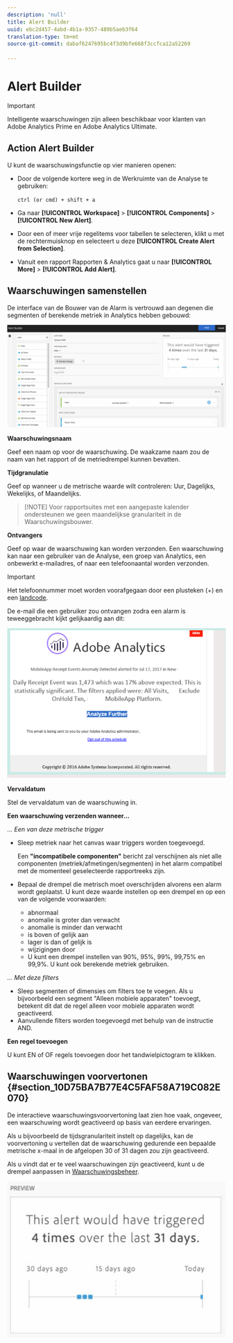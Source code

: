 ```yaml
---
description: 'null'
title: Alert Builder
uuid: ebc2d457-4abd-4b1a-9357-489b5aeb3f64
translation-type: tm+mt
source-git-commit: dabaf6247695bc4f3d9bfe668f3ccfca12a52269

---
```



# Alert Builder

>[!IMPORTANT]
>
>Intelligente waarschuwingen zijn alleen beschikbaar voor klanten van Adobe Analytics Prime en Adobe Analytics Ultimate.

## Action Alert Builder

U kunt de waarschuwingsfunctie op vier manieren openen:

* Door de volgende kortere weg in de Werkruimte van de Analyse te gebruiken:

   `ctrl (or cmd) + shift + a`
* Ga naar **[!UICONTROL Workspace]** > **[!UICONTROL Components]** > **[!UICONTROL New Alert]**.
* Door een of meer vrije regelitems voor tabellen te selecteren, klikt u met de rechtermuisknop en selecteert u deze **[!UICONTROL Create Alert from Selection]**.
* Vanuit een rapport Rapporten &amp; Analytics gaat u naar **[!UICONTROL More]** > **[!UICONTROL Add Alert]**.

## Waarschuwingen samenstellen

De interface van de Bouwer van de Alarm is vertrouwd aan degenen die segmenten of berekende metriek in Analytics hebben gebouwd:

![](assets/alert_builder.png)

<!--Meike, I edited this table for validation -->

**Waarschuwingsnaam**

Geef een naam op voor de waarschuwing. De waakzame naam zou de naam van het rapport of de metriedrempel kunnen bevatten.

**Tijdgranulatie**

Geef op wanneer u de metrische waarde wilt controleren: Uur, Dagelijks, Wekelijks, of Maandelijks.

>[!NOTE] Voor rapportsuites met een aangepaste kalender ondersteunen we geen maandelijkse granulariteit in de Waarschuwingsbouwer.

**Ontvangers**

Geef op waar de waarschuwing kan worden verzonden. Een waarschuwing kan naar een gebruiker van de Analyse, een groep van Analytics, een onbewerkt e-mailadres, of naar een telefoonaantal worden verzonden.

>[!IMPORTANT]
>
>Het telefoonnummer moet worden voorafgegaan door een plusteken (+) en een [landcode](https://countrycode.org/).

De e-mail die een gebruiker zou ontvangen zodra een alarm is teweeggebracht kijkt gelijkaardig aan dit:

![](assets/alerts-email.PNG)

**Vervaldatum**

Stel de vervaldatum van de waarschuwing in.

**Een waarschuwing verzenden wanneer...**

*... Een van deze metrische trigger*

* Sleep metriek naar het canvas waar triggers worden toegevoegd.

   Een **&quot;incompatibele componenten&quot;** bericht zal verschijnen als niet alle componenten (metriek/afmetingen/segmenten) in het alarm compatibel met de momenteel geselecteerde rapportreeks zijn.
* Bepaal de drempel die metrisch moet overschrijden alvorens een alarm wordt geplaatst. U kunt deze waarde instellen op een drempel en op een van de volgende voorwaarden:

   * abnormaal
   * anomalie is groter dan verwacht
   * anomalie is minder dan verwacht
   * is boven of gelijk aan
   * lager is dan of gelijk is
   * wijzigingen door
   * U kunt een drempel instellen van 90%, 95%, 99%, 99,75% en 99,9%.
   U kunt ook berekende metriek gebruiken.

*... Met deze filters*

* Sleep segmenten of dimensies om filters toe te voegen. Als u bijvoorbeeld een segment &quot;Alleen mobiele apparaten&quot; toevoegt, betekent dit dat de regel alleen voor mobiele apparaten wordt geactiveerd.
* Aanvullende filters worden toegevoegd met behulp van de instructie AND.

**Een regel toevoegen**

U kunt EN of OF regels toevoegen door het tandwielpictogram te klikken.

## Waarschuwingen voorvertonen {#section_10D75BA7B77E4C5FAF58A719C082E070}

De interactieve waarschuwingsvoorvertoning laat zien hoe vaak, ongeveer, een waarschuwing wordt geactiveerd op basis van eerdere ervaringen.

Als u bijvoorbeeld de tijdsgranulariteit instelt op dagelijks, kan de voorvertoning u vertellen dat de waarschuwing gedurende een bepaalde metrische x-maal in de afgelopen 30 of 31 dagen zou zijn geactiveerd.

Als u vindt dat er te veel waarschuwingen zijn geactiveerd, kunt u de drempel aanpassen in [Waarschuwingsbeheer](/help/components/c-alerts/alert-manager.md).

![](assets/alert_preview.png)
